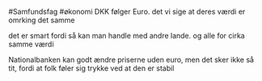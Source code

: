 #Samfundsfag #økonomi 
DKK følger Euro. det vi sige at deres værdi er omrking det samme

det er smart fordi så kan man handle med andre lande. og alle for cirka samme værdi

Nationalbanken kan godt ændre priserne uden euro, men det sker ikke så tit, fordi at folk føler sig trykke ved at den er stabil